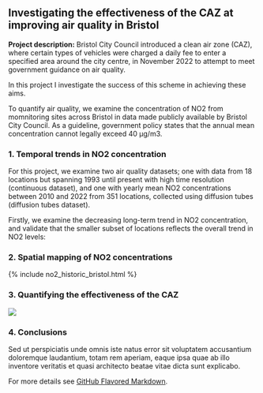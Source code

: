## Investigating the effectiveness of the CAZ at improving air quality in Bristol

**Project description:** Bristol City Council introduced a clean air zone (CAZ), where certain types of vehicles were charged a daily fee to enter a specified area around the city centre, in November 2022 to attempt to meet government guidance on air quality.

In this project I investigate the success of this scheme in achieving these aims.

To quantify air quality, we examine the concentration of NO2 from momnitoring sites across Bristol in data made publicly available by Bristol City Council. As a guideline, government policy states that the annual mean concentration cannot legally exceed 40 μg/m3.

### 1. Temporal trends in NO2 concentration

For this project, we examine two air quality datasets; one with data from 18 locations but spanning 1993 until present with high time resolution (continuous dataset), and one with yearly mean NO2 concentrations between 2010 and 2022 from 351 locations, collected using diffusion tubes (diffusion tubes dataset).

Firstly, we examine the decreasing long-term trend in NO2 concentration, and validate that the smaller subset of locations reflects the overall trend in NO2 levels:



### 2. Spatial mapping of NO2 concentrations

{% include no2_historic_bristol.html %}

### 3. Quantifying the effectiveness of the CAZ

<img src="images/dummy_thumbnail.jpg?raw=true"/>

### 4. Conclusions

Sed ut perspiciatis unde omnis iste natus error sit voluptatem accusantium doloremque laudantium, totam rem aperiam, eaque ipsa quae ab illo inventore veritatis et quasi architecto beatae vitae dicta sunt explicabo. 

For more details see [GitHub Flavored Markdown](https://guides.github.com/features/mastering-markdown/).

